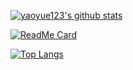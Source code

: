 [![yaoyue123's github stats](https://github-readme-stats.vercel.app/api?username=yaoyue123&show_icons=true)](https://github.com/yaoyue123/yaoyue123)

[![ReadMe Card](https://github-readme-stats.vercel.app/api/pin/?username=yaoyue123&repo=whuapi)](https://github.com/yaoyue123/whuapi)

[![Top Langs](https://github-readme-stats.vercel.app/api/top-langs/?username=yaoyue123)](https://github.com/yaoyue123/whuapi)
<!--
**yaoyue123/yaoyue123** is a ✨ _special_ ✨ repository because its `README.md` (this file) appears on your GitHub profile.
### Hi there 👋
Here are some ideas to get you started:

- 🔭 I’m currently working on ...
- 🌱 I’m currently learning ...
- 👯 I’m looking to collaborate on ...
- 🤔 I’m looking for help with ...
- 💬 Ask me about ...
- 📫 How to reach me: ...
- 😄 Pronouns: ...
- ⚡ Fun fact: ...
-->
